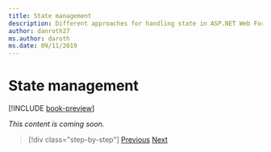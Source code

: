 ```yaml
---
title: State management
description: Different approaches for handling state in ASP.NET Web Forms and Blazor
author: danroth27
ms.author: daroth
ms.date: 09/11/2019
---
```

# State management

[!INCLUDE [book-preview](../../../includes/book-preview.md)]

*This content is coming soon.*

<!--
- View state
- Session state
- Local storage
- App state
-->

>[!div class="step-by-step"]
>[Previous](pages-routing-layouts.md)
>[Next](forms-validation.md)
